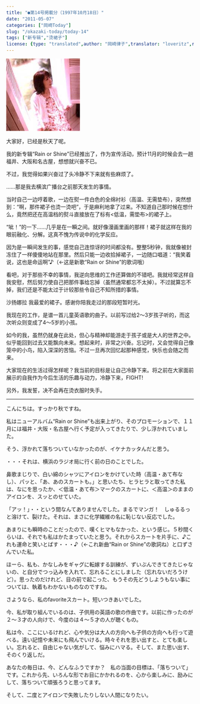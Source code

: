 ```yaml
---
title: "●第14号掲載分（1997年10月18日）"
date: "2011-05-07"
categories: ["岡崎Today"]
slug: "/okazaki-today/today-14"
tags: ["新专辑","烫裙子"]
license: {type: "translated",author: "岡崎律子",translator: "loveritz",reproduced-url: "http://www.ne.jp/asahi/okazaki/book/today/today14.html",reproduced-website: "岡崎律子Book"}
---
```


[![suwatte](./images/suwatte.jpg)](./images/suwatte.jpg)

  
大家好，已经是秋天了呢。  

  
我的新专辑“Rain or Shine”已经推出了，作为宣传活动，预计11月的时候会去一趟福井、大阪和名古屋，想想就兴奋不已。  

  
不过，我觉得如果兴奋过了头冷静不下来就有些麻烦了。  

  
……那是我去横滨广播台之前那天发生的事情。  

  
当时自己一边哼着歌，一边在熨一件白色的全绵衬衫（高温、无需垫布），突然想到：“啊，那件裙子也烫一烫吧”，于是麻利地拿了过来。不知道自己那时候在想什么，竟然把还在高温档的熨斗直接放在了标有<低温，需垫布>的裙子上。  

  
“呲！”的一下……几乎是在一瞬之间。就好像漫画里画的那样！裙子就这样在我的眼前融化、分解。这真不愧为传说中的化学反应。  

  
因为是一瞬间发生的事，感觉自己连惊讶的时间都没有。整整5秒钟，我就像被封冻住了一样傻傻地站在那里。然后只能一边收拾掉裙子，一边随口唱道：“我笑着说，这也是命运啊”♪（←这是新歌“Rain or Shine”的歌词哦）  

  
看吧，对于那些不幸的事情，我逆向思维的工作还算做的不错吧。我就经常这样自我安慰，然后努力使自己把那件事给忘掉（虽然通常都忘不太掉）。不过就算忘不掉，我们还是不能太过于计较那些令自己不知所措的事情。  

  
沙扬娜拉 我最爱的裙子。感谢你陪我走过的那段短暂时光。  

  
我现在的工作，是谱一首儿童英语歌的曲子。以前写过给2～3岁孩子听的，而这次听众则变成了4～5岁的小孩。  

  
如今的我，虽然仍就身在此处，但心与精神却能游走于孩子或是大人的世界之中。似乎能回到过去又能飘向未来。想起来时，非常之兴奋。忘记时，又会觉得自己像笼中的小鸟，陷入深深的苦恼。不过一旦再次回忆起那种感觉，快乐也会随之而来。  

  
大家现在的生活过得怎样呢？我当前的目标是让自己冷静下来。将之前在大家面前展示的自我作为今后生活的乐趣与动力，冷静下来，FIGHT!  

  
另外，我发誓，决不会再在烫衣服时失手。

---

こんにちは。すっかり秋ですね。  

  
私はニューアルバム“Rain or Shine”も出来上がり、そのプロモーションで、１１月には福井・大阪・名古屋へ行く予定が入ってきたりで、少し浮かれていました。  

  
そう、浮かれて落ちついていなかったのが、イケナカッタんだと思う。  

  
・・・それは、横浜のラジオ局に行く前の日のことでした。  

  
鼻歌まじりで、白い綿のシャツにアイロンをかけていた時（高温・あて布なし）、パッと、「あ、あのスカートも。」と思いたち、ヒラヒラと取ってきた私は、なにを思ったか、＜低温・あて布＞マークのスカートに、＜高温＞のままのアイロンを、スッとのせていた。  

  
「アッ！」・・という間なんてありませんでした。まるでマンガ！　しゅるるっと溶けて、裂けた。それは、まさに化学繊維の名に恥じない反応でした。  

  
あまりにも瞬時のことだったので、嘆くヒマもなかった、という感じ。５秒間くらいは、それでも私はかたまっていたと思う。それからスカートを片手に、♪これも運命と笑いとばす・・・♪（←これ新曲“Rain or Shine”の歌詞ね）と口ずさんでいた私。  

  
ほーら、私も、かなしみをギャグに転嫁する訓練が、ずいぶんできてきたじゃないの、と自分でつっ込みを入れて、忘れることにしました（忘れないだろうけど）。思ったのだけれど、目の前で起こった、もうその先どうしようもない事については、執着もわかないものなのですね。  

  
さようなら、私のfavoriteスカート。短いつきあいでした。  

  
今、私が取り組んでいるのは、子供用の英語の歌の作曲です。以前に作ったのが２～３才の人向けで、今度のは４～５才の人が聴くもの。  

  
私は今、ここにいるけれど、心や気分は大人の方向へも子供の方向へも行って遊べる。遠い記憶や未来にも飛んでいける。時々それを思い出すと、とても楽しい。忘れると、自由じゃない気がして、悩みにハマる。そして、また思い出す、そのくり返しだ。  

  
あなたの毎日は、今、どんなふうですか？　私の当面の目標は、「落ちついて」です。これから先、いろんな形でお目にかかれるのを、心から楽しみに、励みにして、落ちついて頑張ろうと思ってます。  

  
そして、二度とアイロンで失敗したりしない人間になりたい。  